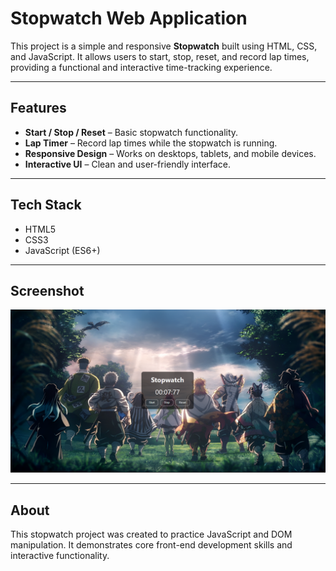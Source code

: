 # Stopwatch Web Application

This project is a simple and responsive **Stopwatch** built using HTML, CSS, and JavaScript. It allows users to start, stop, reset, and record lap times, providing a functional and interactive time-tracking experience.

---

## Features

- **Start / Stop / Reset** – Basic stopwatch functionality.  
- **Lap Timer** – Record lap times while the stopwatch is running.  
- **Responsive Design** – Works on desktops, tablets, and mobile devices.  
- **Interactive UI** – Clean and user-friendly interface.

---

## Tech Stack

- HTML5  
- CSS3  
- JavaScript (ES6+)

---

## Screenshot

![Stopwatch Screenshot](Images/Stopwatch.png)

---

## About

This stopwatch project was created to practice JavaScript and DOM manipulation. It demonstrates core front-end development skills and interactive functionality.  
